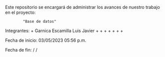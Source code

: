 Este repositorio se encargará de administrar los avances de nuestro trabajo en el proyecto:

            "Base de datos"

Integrantes:
    + Garnica Escamilla Luis Javier
    +
    +
    +
    +
    +
    +
    +

Fecha de inicio: 03/05/2023 05:56 p.m.

Fecha de fin:     /  /

